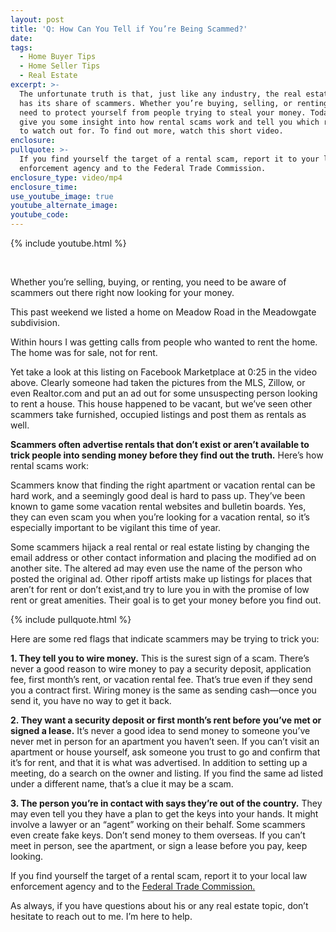 ```yaml
---
layout: post
title: 'Q: How Can You Tell if You’re Being Scammed?'
date:
tags:
  - Home Buyer Tips
  - Home Seller Tips
  - Real Estate
excerpt: >-
  The unfortunate truth is that, just like any industry, the real estate world
  has its share of scammers. Whether you’re buying, selling, or renting, you
  need to protect yourself from people trying to steal your money. Today I’ll
  give you some insight into how rental scams work and tell you which red flags
  to watch out for. To find out more, watch this short video.
enclosure:
pullquote: >-
  If you find yourself the target of a rental scam, report it to your local law
  enforcement agency and to the Federal Trade Commission.
enclosure_type: video/mp4
enclosure_time:
use_youtube_image: true
youtube_alternate_image:
youtube_code:
---
```


{% include youtube.html %}

&nbsp;

Whether you’re selling, buying, or renting, you need to be aware of scammers out there right now looking for your money.

This past weekend we listed a home on Meadow Road in the Meadowgate subdivision.

Within hours I was getting calls from people who wanted to rent the home. The home was for sale, not for rent.&nbsp;

Yet take a look at this listing on Facebook Marketplace at 0:25 in the video above. Clearly someone had taken the pictures from the MLS, Zillow, or even Realtor.com and put an ad out for some unsuspecting person looking to rent a house. This house happened to be vacant, but we’ve seen other scammers take furnished, occupied listings and post them as rentals as well.

**Scammers often advertise rentals that don’t exist or aren’t available to trick people into sending money before they find out the truth.** Here’s how rental scams work:

Scammers know that finding the right apartment or vacation rental can be hard work, and a seemingly good deal is hard to pass up. They’ve been known to game some vacation rental websites and bulletin boards. Yes, they can even scam you when you’re looking for a vacation rental, so it’s especially important to be vigilant this time of year.

Some scammers hijack a real rental or real estate listing by changing the email address or other contact information and placing the modified ad on another site. The altered ad may even use the name of the person who posted the original ad. Other ripoff artists make up listings for places that aren’t for rent or don’t exist,and try to lure you in with the promise of low rent or great amenities. Their goal is to get your money before you find out.

{% include pullquote.html %}

Here are some red flags that indicate scammers may be trying to trick you:

**1\. They tell you to wire money.** This is the surest sign of a scam. There’s never a good reason to wire money to pay a security deposit, application fee, first month’s rent, or vacation rental fee. That’s true even if they send you a contract first. Wiring money is the same as sending cash—once you send it, you have no way to get it back.

**2\. They want a security deposit or first month’s rent before you’ve met or signed a lease.** It’s never a good idea to send money to someone you’ve never met in person for an apartment you haven’t seen. If you can’t visit an apartment or house yourself, ask someone you trust to go and confirm that it’s for rent, and that it is what was advertised. In addition to setting up a meeting, do a search on the owner and listing. If you find the same ad listed under a different name, that’s a clue it may be a scam.

**3\. The person you’re in contact with says they’re out of the country.** They may even tell you they have a plan to get the keys into your hands. It might involve a lawyer or an “agent” working on their behalf. Some scammers even create fake keys. Don’t send money to them overseas. If you can’t meet in person, see the apartment, or sign a lease before you pay, keep looking.

If you find yourself the target of a rental scam, report it to your local law enforcement agency and to the [Federal Trade Commission.](https://www.ftc.gov/)

As always, if you have questions about his or any real estate topic, don’t hesitate to reach out to me. I’m here to help.